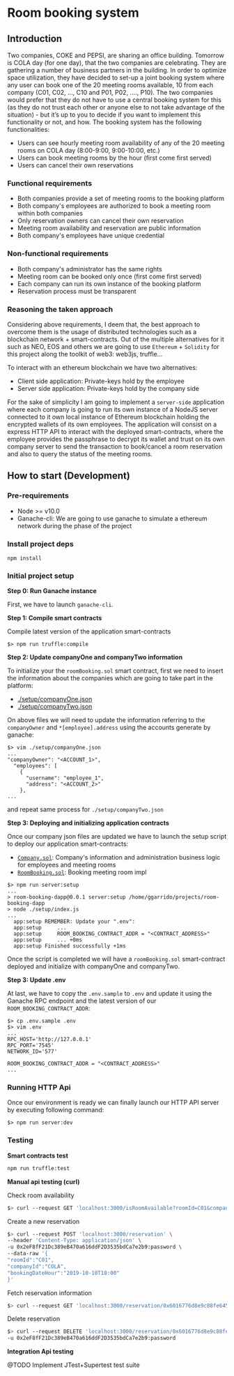# Room booking system

## Introduction

Two companies, COKE and PEPSI, are sharing an office building. Tomorrow is COLA
day (for one day), that the two companies are celebrating. They are gathering a number
of business partners in the building. In order to optimize space utilization, they have
decided to set-up a joint booking system where any user can book one of the 20
meeting rooms available, 10 from each company (C01, C02, ..., C10 and P01, P02, ....,
P10).
The two companies would prefer that they do not have to use a central booking system
for this (as they do not trust each other or anyone else to not take advantage of the
situation) - but it’s up to you to decide if you want to implement this functionality or not,
and how.
The booking system has the following functionalities:

- Users can see hourly meeting room availability of any of the 20 meeting rooms
on COLA day (8:00-9:00, 9:00-10:00, etc.)
- Users can book meeting rooms by the hour (first come first served)
- Users can cancel their own reservations

### Functional requirements

- Both companies provide a set of meeting rooms to the booking platform
- Both company's employees are authorized to book a meeting room within both companies
- Only reservation owners can cancel their own reservation
- Meeting room availability and reservation are public information
- Both company's employees have unique credential

### Non-functional requirements

- Both company's administrator has the same rights
- Meeting room can be booked only once (first come first served)
- Each company can run its own instance of the booking platform
- Reservation process must be transparent

### Reasoning the taken approach

Considering above requirements, I deem that, the best approach to overcome them is
the usage of distributed technologies such as a blockchain network + smart-contracts. Out of the multiple alternatives
for it such as NEO, EOS and others we are going to use `Ethereum` + `Solidity` for this project along the toolkit of web3: web3js, truffle...

To interact with an ethereum blockchain we have two alternatives:

- Client side application: Private-keys hold by the employee
- Server side application: Private-keys hold by the company side

For the sake of simplicity I am going to implement a `server-side` application where each company is going to run its own instance of a NodeJS server
connected to it own local instance of Ethereum blockchain holding the encrypted wallets of its own employees. The application will consist on a express HTTP API to interact with the deployed smart-contracts, where the employee provides the passphrase to
decrypt its wallet and trust on its own company server to send the transaction to book/cancel a room reservation and also to query the status of the meeting rooms.

## How to start (Development)

### Pre-requirements

- Node >= v10.0
- Ganache-cli: We are going to use ganache to simulate a ethereum network during the phase of the project

### Install project deps

```
npm install
```

### Initial project setup

**Step 0: Run Ganache instance**

First, we have to launch `ganache-cli`.

**Step 1: Compile smart contracts**

Compile latest version of the application smart-contracts
```
$> npm run truffle:compile
```

**Step 2: Update companyOne and companyTwo information**

To initialize your the `roomBooking.sol` smart contract, first we need to
insert the information about the companies which are going to take part in the
platform:
- [./setup/companyOne.json](./setup/companyOne.json)
- [./setup/companyTwo.json](./setup/companyTwo.json)

On above files we will need to update the information referring to the
`companyOwner` and `*[employee].address` using the accounts generate by ganache:
```
$> vim ./setup/companyOne.json
...
"companyOwner": "<ACCOUNT_1>",
  "employees": [
    {
      "username": "employee_1",
      "address": "<ACCOUNT_2>"
    },
...
```

and repeat same process for `./setup/companyTwo.json`

**Step 3: Deploying and initializing application contracts**

Once our company json files are updated we have to launch the setup script to deploy
our application smart-contracts:
- [`Company.sol`](./contracts/Company.sol): Company's information and administration business logic for employees and meeting rooms
- [`RoomBooking.sol`](./contracts/RoomBooking.sol): Booking meeting room impl


```
$> npm run server:setup
...
> room-booking-dapp@0.0.1 server:setup /home/ggarrido/projects/room-booking-dapp
> node ./setup/index.js
...
  app:setup REMEMBER: Update your ".env":
  app:setup 	...
  app:setup 	ROOM_BOOKING_CONTRACT_ADDR = "<CONTRACT_ADDRESS>"
  app:setup 	... +0ms
  app:setup Finished successfully +1ms

```

Once the script is completed we will have a `roomBooking.sol` smart-contract deployed and initialize with
companyOne and companyTwo.

**Step 3: Update .env**

At last, we have to copy the `.env.sample` to `.env` and update it using the Ganache RPC endpoint and
the latest version of our `ROOM_BOOKING_CONTRACT_ADDR`:

```
$> cp .env.sample .env
$> vim .env
...
RPC_HOST='http://127.0.0.1'
RPC_PORT='7545'
NETWORK_ID='577'

ROOM_BOOKING_CONTRACT_ADDR = "<CONTRACT_ADDRESS>"
...
```

### Running HTTP Api

Once our environment is ready we can finally launch our HTTP API server by executing following command:
```
$> npm run server:dev
```

### Testing

**Smart contracts test**

```bash
npm run truffle:test
```

**Manual api testing (curl)**

Check room availability
```bash
$> curl --request GET 'localhost:3000/isRoomAvailable?roomId=C01&companyId=COLA&bookingDateHour=2019-10-10T18:00'
```

Create a new reservation
```bash
$> curl --request POST 'localhost:3000/reservation' \
--header 'Content-Type: application/json' \
-u 0x2eF8fF21Dc389eB470a616ddF2D3535bdCa7e2b9:password \
--data-raw '{
"roomId":"C01",
"companyId":"COLA",
"bookingDateHour":"2019-10-10T18:00"
}'
```

Fetch reservation information
```bash
$> curl --request GET 'localhost:3000/reservation/0x6016776d8e9c88fe645b1bd84d60fb9be3c68757a43126292cab9cd157525580'
```

Delete reservation
```bash
$> curl --request DELETE 'localhost:3000/reservation/0x6016776d8e9c88fe645b1bd84d60fb9be3c68757a43126292cab9cd157525580' \
-u 0x2eF8fF21Dc389eB470a616ddF2D3535bdCa7e2b9:password
```

**Integration Api testing**

@TODO Implement JTest+Supertest test suite

